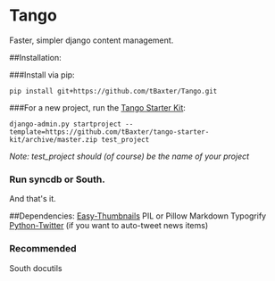 Tango
=====

Faster, simpler django content management.


##Installation:

###Install via pip:

    pip install git+https://github.com/tBaxter/Tango.git

###For a new project, run the [Tango Starter Kit](https://github.com/tBaxter/tango-starter-kit): 

    django-admin.py startproject --template=https://github.com/tBaxter/tango-starter-kit/archive/master.zip test_project

*Note: test_project should (of course) be the name of your project*

### Run syncdb or South.

And that's it.

##Dependencies:
[Easy-Thumbnails](https://github.com/SmileyChris/easy-thumbnails)
PIL or Pillow
Markdown
Typogrify
[Python-Twitter](https://github.com/bear/python-twitter) (if you want to auto-tweet news items)

### Recommended
South
docutils
